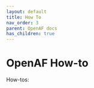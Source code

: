 ```yaml
---
layout: default
title: How To
nav_order: 3
parent: OpenAF docs
has_children: true
---
```


# OpenAF How-to

How-tos:
